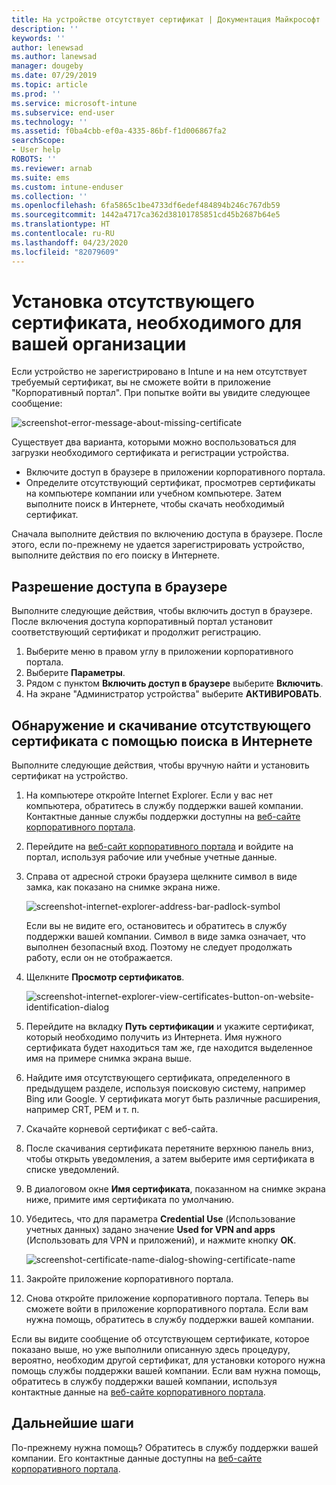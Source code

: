 ```yaml
---
title: На устройстве отсутствует сертификат | Документация Майкрософт
description: ''
keywords: ''
author: lenewsad
ms.author: lanewsad
manager: dougeby
ms.date: 07/29/2019
ms.topic: article
ms.prod: ''
ms.service: microsoft-intune
ms.subservice: end-user
ms.technology: ''
ms.assetid: f0ba4cbb-ef0a-4335-86bf-f1d006867fa2
searchScope:
- User help
ROBOTS: ''
ms.reviewer: arnab
ms.suite: ems
ms.custom: intune-enduser
ms.collection: ''
ms.openlocfilehash: 6fa5865c1be4733df6edef484894b246c767db59
ms.sourcegitcommit: 1442a4717ca362d38101785851cd45b2687b64e5
ms.translationtype: HT
ms.contentlocale: ru-RU
ms.lasthandoff: 04/23/2020
ms.locfileid: "82079609"
---
```

# <a name="install-missing-certificate-required-by-your-organization"></a>Установка отсутствующего сертификата, необходимого для вашей организации  

Если устройство не зарегистрировано в Intune и на нем отсутствует требуемый сертификат, вы не сможете войти в приложение "Корпоративный портал". При попытке войти вы увидите следующее сообщение:

![screenshot-error-message-about-missing-certificate](./media/andr-cert_install-1-cert_missing.png)

Существует два варианта, которыми можно воспользоваться для загрузки необходимого сертификата и регистрации устройства. 

- Включите доступ в браузере в приложении корпоративного портала.
- Определите отсутствующий сертификат, просмотрев сертификаты на компьютере компании или учебном компьютере. Затем выполните поиск в Интернете, чтобы скачать необходимый сертификат. 

Сначала выполните действия по включению доступа в браузере. После этого, если по-прежнему не удается зарегистрировать устройство, выполните действия по его поиску в Интернете. 

## <a name="enable-browser-access"></a>Разрешение доступа в браузере
Выполните следующие действия, чтобы включить доступ в браузере. После включения доступа корпоративный портал установит соответствующий сертификат и продолжит регистрацию.    

1. Выберите меню в правом углу в приложении корпоративного портала.  
2. Выберите **Параметры**.  
3. Рядом с пунктом **Включить доступ в браузере** выберите **Включить**.  
4. На экране "Администратор устройства" выберите **АКТИВИРОВАТЬ**. 

## <a name="identify-and-download-the-missing-certificate-through-web-search"></a>Обнаружение и скачивание отсутствующего сертификата с помощью поиска в Интернете
Выполните следующие действия, чтобы вручную найти и установить сертификат на устройство.  

1. На компьютере откройте Internet Explorer. Если у вас нет компьютера, обратитесь в службу поддержки вашей компании. Контактные данные службы поддержки доступны на [веб-сайте корпоративного портала](https://go.microsoft.com/fwlink/?linkid=2010980).

2. Перейдите на [веб-сайт корпоративного портала](https://go.microsoft.com/fwlink/?linkid=2010980) и войдите на портал, используя рабочие или учебные учетные данные.

3. Справа от адресной строки браузера щелкните символ в виде замка, как показано на снимке экрана ниже.

    ![screenshot-internet-explorer-address-bar-padlock-symbol](./media/andr-missing-cert-ie-padlock-symbol.png)

    Если вы не видите его, остановитесь и обратитесь в службу поддержки вашей компании. Символ в виде замка означает, что выполнен безопасный вход. Поэтому не следует продолжать работу, если он не отображается.

4. Щелкните **Просмотр сертификатов**.

    ![screenshot-internet-explorer-view-certificates-button-on-website-identification-dialog](./media/andr-missg-cert-ie-view-cert-button.png)

5. Перейдите на вкладку **Путь сертификации** и укажите сертификат, который необходимо получить из Интернета. Имя нужного сертификата будет находиться там же, где находится выделенное имя на примере снимка экрана выше.

6. Найдите имя отсутствующего сертификата, определенного в предыдущем разделе, используя поисковую систему, например Bing или Google. У сертификата могут быть различные расширения, например CRT, PEM и т. п.

7. Скачайте корневой сертификат с веб-сайта.

8. После скачивания сертификата перетяните верхнюю панель вниз, чтобы открыть уведомления, а затем выберите имя сертификата в списке уведомлений.

4. В диалоговом окне **Имя сертификата**, показанном на снимке экрана ниже, примите имя сертификата по умолчанию.

5. Убедитесь, что для параметра **Credential Use** (Использование учетных данных) задано значение **Used for VPN and apps** (Использовать для VPN и приложений), и нажмите кнопку **ОК**.

    ![screenshot-certificate-name-dialog-showing-certificate-name](./media/andr-missing-cert-cert-name.png)

6. Закройте приложение корпоративного портала.

7. Снова откройте приложение корпоративного портала. Теперь вы сможете войти в приложение корпоративного портала. Если вам нужна помощь, обратитесь в службу поддержки вашей компании.

Если вы видите сообщение об отсутствующем сертификате, которое показано выше, но уже выполнили описанную здесь процедуру, вероятно, необходим другой сертификат, для установки которого нужна помощь службы поддержки вашей компании. Если вам нужна помощь, обратитесь в службу поддержки вашей компании, используя контактные данные на [веб-сайте корпоративного портала](https://go.microsoft.com/fwlink/?linkid=2010980).

## <a name="next-steps"></a>Дальнейшие шаги  

По-прежнему нужна помощь? Обратитесь в службу поддержки вашей компании. Его контактные данные доступны на [веб-сайте корпоративного портала](https://go.microsoft.com/fwlink/?linkid=2010980).  
